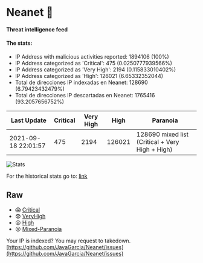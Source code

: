 # Neanet :hocho:
#### Threat intelligence feed
#### The stats:

- IP Address with malicious activities reported: 1894106 (100%)
- IP Address categorized as 'Critical':  475 (0.0250777939566%)
- IP Address categorized as 'Very High':  2194 (0.115833010402%)
- IP Address categorized as 'High':  126021 (6.65332352044)
- Total de direcciones IP indexadas en Neanet:  128690 (6.79423432479%)
- Total de direcciones IP descartadas en Neanet:  1765416 (93.2057656752%)

| Last Update | Critical | Very High | High | Paranoia |
| --- | --- | --- | --- | --- |
| 2021-09-18 22:01:57 | 475 | 2194 | 126021 | 128690 mixed list (Critical + Very High + High)|

![Stats](https://docs.google.com/spreadsheets/d/e/2PACX-1vSnaNMIXVabIpDJjufMlzH7poXnshF3mgd8Is1g9ytUEzVsP5my4Trn8f-xkoLLQ38xpL3HtmUexLo6/pubchart?oid=501124687&format=image)

For the historical stats go to: [link](/stats.csv)
## Raw
- :scream: [Critical](https://raw.githubusercontent.com/JavaGarcia/Neanet/master/blacklists/neanet_critical.txt)
- :fearful: [VeryHigh](https://raw.githubusercontent.com/JavaGarcia/Neanet/master/blacklists/neanet_veryHigh.txtt)
- :frowning: [High](https://raw.githubusercontent.com/JavaGarcia/Neanet/master/blacklists/neanet_high.txt)
- :dizzy_face: [Mixed-Paranoia](https://raw.githubusercontent.com/JavaGarcia/Neanet/master/blacklists/neanet_all.txt)


Your IP is indexed? You may request to takedown. [https://github.com/JavaGarcia/Neanet/issues](https://github.com/JavaGarcia/Neanet/issues)




























































































































































































































































































































































































































































































































































































































































































































































































































































































































































































































































































































































































































































































































































































































































































































































































































































































































































































































































































































































































































































































































































































































































































































































































































































































































































































































































































































































































































































































































































































































































































































































































































































































































































































































































































































































































































































































































































































































































































































































































































































































































































































































































































































































































































































































































































































































































































































































































































































































































































































































































































































































































































































































































































































































































































































































































































































































































































































































































































































































































































































































































































































































































































































































































































































































































































































































































































































































































































































































































































































































































































































































































































































































































































































































































































































































































































































































































































































































































































































































































































































































































































































































































































































































































































































































































































































































































































































































































































































































































































































































































